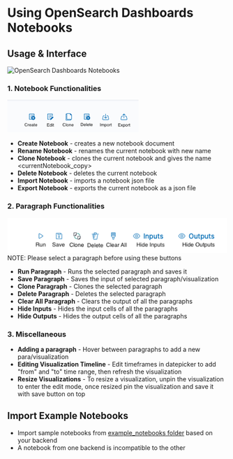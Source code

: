 # Using OpenSearch Dashboards Notebooks

## Usage & Interface

![OpenSearch Dashboards Notebooks](./images/dashboards-notebooks.gif)

### 1. Notebook Functionalities

![OpenSearch Dashboards Notebooks](./images/notebook-buttons.png)

- **Create Notebook** - creates a new notebook document
- **Rename Notebook** - renames the current notebook with new name
- **Clone Notebook** - clones the current notebook and gives the name <currentNotebook_copy>
- **Delete Notebook** - deletes the current notebook
- **Import Notebook** - imports a notebook json file
- **Export Notebook** - exports the current notebook as a json file

### 2. Paragraph Functionalities

![OpenSearch Dashboards Notebooks](./images/paragraph-buttons.png)
NOTE: Please select a paragraph before using these buttons

- **Run Paragraph** - Runs the selected paragraph and saves it
- **Save Paragraph** - Saves the input of selected paragraph/visualization
- **Clone Paragraph** - Clones the selected paragraph
- **Delete Paragraph** - Deletes the selected paragraph
- **Clear All Paragraph** - Clears the output of all the paragraphs
- **Hide Inputs** - Hides the input cells of all the paragraphs
- **Hide Outputs** - Hides the output cells of all the paragraphs

### 3. Miscellaneous

- **Adding a paragraph** - Hover between paragraphs to add a new para/visualization
- **Editing Visualization Timeline** - Edit timeframes in datepicker to add "from" and "to" time range, then refresh the visualization
- **Resize Visualizations** - To resize a visualization, unpin the visualization to enter the edit mode, once resized pin the visualization and save it with save button on top

## Import Example Notebooks

- Import sample notebooks from [example_notebooks folder](https://github.com/opensearch-project/dashboards-observability/tree/1944d0b7de350de01b31c894868ab05165ad25bc/public/components/notebooks/docs/example_notebooks) based on your backend
- A notebook from one backend is incompatible to the other

